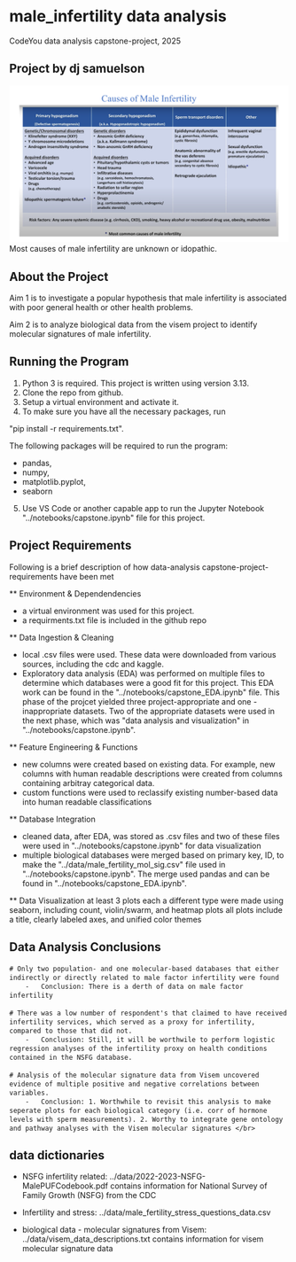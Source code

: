 # male\_infertility data analysis
CodeYou data analysis capstone-project, 2025
## Project by dj samuelson
![Male Infertility](image/male_infertility.png) </br>
Most causes of male infertility are unknown or idopathic.

## About the Project
Aim 1 is to investigate a popular hypothesis that male infertility is associated with poor general health or other health problems.

Aim 2 is to analyze biological data from the visem project to identify molecular signatures of male infertility.

## Running the Program
1. Python 3 is required. This project is written using version 3.13.
2. Clone the repo from github.
3. Setup a virtual environment and activate it.
4. To make sure you have all the necessary packages, run

"pip install -r requirements.txt". 

 The following packages will be required to run the program: 
- pandas, 
- numpy, 
- matplotlib.pyplot, 
- seaborn </br>

5. Use VS Code or another capable app to run the Jupyter Notebook "../notebooks/capstone.ipynb" file for this project. </br>

## Project Requirements
Following is a brief description of how data-analysis capstone-project-requirements have been met 

** Environment & Dependendencies
- a virtual environment was used for this project.
- a requirments.txt file is included in the github repo

** Data Ingestion & Cleaning
- local .csv files were used. These data were downloaded from various sources, including the cdc and kaggle.
- Exploratory data analysis (EDA) was performed on multiple files to determine which databases were a good fit for this project. This EDA work can be found in the "../notebooks/capstone_EDA.ipynb" file. This phase of the projcet yielded three project-appropriate and one -inappropriate datasets. Two of the appropriate datasets were used in the next phase, which was "data analysis and visualization" in "../notebooks/capstone.ipynb".

** Feature Engineering & Functions
- new columns were created based on existing data. For example, new columns with human readable descriptions were created from columns containing arbitray categorical data.
- custom functions were used to reclassify existing number-based data into human readable classifications  

** Database Integration
- cleaned data, after EDA, was stored as .csv files and two of these files were used in "../notebooks/capstone.ipynb" for data visualization
- multiple biological databases were merged based on primary key, ID, to make the "../data/male_fertility_mol_sig.csv" file used in "../notebooks/capstone.ipynb". The merge used pandas and can be found in "../notebooks/capstone_EDA.ipynb".

** Data Visualization
    at least 3 plots each a different type were made using seaborn, including count, violin/swarm, and heatmap plots
        all plots include a title, clearly labeled axes, and unified color themes

## Data Analysis Conclusions 
    # Only two population- and one molecular-based databases that either indirectly or directly related to male factor infertility were found 
        -   Conclusion: There is a derth of data on male factor infertility

    # There was a low number of respondent's that claimed to have received infertility services, which served as a proxy for infertility, compared to those that did not.
        -   Conclusion: Still, it will be worthwile to perform logistic regression analyses of the infertility proxy on health conditions contained in the NSFG database.
     
    # Analysis of the molecular signature data from Visem uncovered evidence of multiple positive and negative correlations between variables.
        -   Conclusion: 1. Worthwhile to revisit this analysis to make seperate plots for each biological category (i.e. corr of hormone levels with sperm measurements). 2. Worthy to integrate gene ontology and pathway analyses with the Visem molecular signatures </br>

## data dictionaries

- NSFG infertility related:
../data/2022-2023-NSFG-MalePUFCodebook.pdf contains information for National Survey of Family Growth (NSFG) from the CDC

- Infertility and stress:
../data/male_fertility_stress_questions_data.csv

- biological data - molecular signatures from Visem:
../data/visem_data_descriptions.txt contains information for visem molecular signature data







